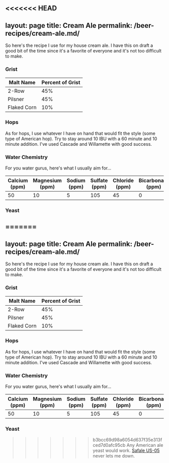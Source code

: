 <<<<<<< HEAD
---
layout: page
title: Cream Ale
permalink: /beer-recipes/cream-ale.md/
---

So here's the recipe I use for my house cream ale. I have this on draft a good bit of the time since it's a favorite of everyone and it's not too difficult to make.

### Grist

| Malt Name   | Percent of Grist |
|-------------|------------------|
| 2-Row       | 45%              |
| Pilsner     | 45%              |
| Flaked Corn | 10%              |

### Hops

As for hops, I use whatever I have on hand that would fit the style (some type of American hop). Try to stay around 10 IBU with a 60 minute and 10 minute addition. I've used Cascade and Willamette with good success.

### Water Chemistry

For you water gurus, here's what I usually aim for...

| Calcium (ppm) | Magnesium (ppm) | Sodium (ppm) | Sulfate (ppm) | Chloride (ppm) | Bicarbonate (ppm) |
|---------------|-----------------|--------------|---------------|----------------|-------------------|
| 50            | 10              | 5            | 105           | 45             | 0                 |

### Yeast

=======
---
layout: page
title: Cream Ale
permalink: /beer-recipes/cream-ale.md/
---

So here's the recipe I use for my house cream ale. I have this on draft a good bit of the time since it's a favorite of everyone and it's not too difficult to make.

### Grist

| Malt Name   | Percent of Grist |
|-------------|------------------|
| 2-Row       | 45%              |
| Pilsner     | 45%              |
| Flaked Corn | 10%              |

### Hops

As for hops, I use whatever I have on hand that would fit the style (some type of American hop). Try to stay around 10 IBU with a 60 minute and 10 minute addition. I've used Cascade and Willamette with good success.

### Water Chemistry

For you water gurus, here's what I usually aim for...

| Calcium (ppm) | Magnesium (ppm) | Sodium (ppm) | Sulfate (ppm) | Chloride (ppm) | Bicarbonate (ppm) |
|---------------|-----------------|--------------|---------------|----------------|-------------------|
| 50            | 10              | 5            | 105           | 45             | 0                 |

### Yeast

>>>>>>> b3bcc69d98a6054d637f35e313fced7d0afc95cb
Any American ale yeast would work. [Safale US-05](https://fermentis.com/en/fermentation-solutions/you-create-beer/safale-us-05/) never lets me down.